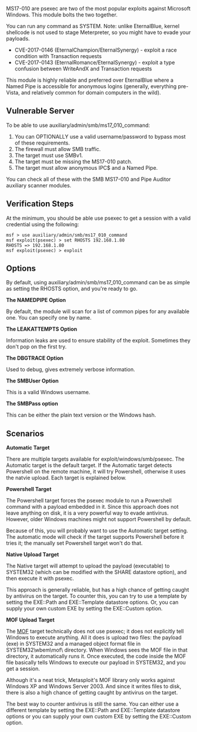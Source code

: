 MS17-010 are psexec are two of the most popular exploits against Microsoft Windows. This module bolts the two together.

You can run any command as SYSTEM. Note: unlike EternalBlue, kernel shellcode is not used to stage Meterpreter, so you might have to evade your payloads.

* CVE-2017-0146 (EternalChampion/EternalSynergy) - exploit a race condition with Transaction requests
* CVE-2017-0143 (EternalRomance/EternalSynergy) - exploit a type confusion between WriteAndX and Transaction requests

This module is highly reliable and preferred over EternalBlue where a Named Pipe is accessible for anonymous logins (generally, everything pre-Vista, and relatively common for domain computers in the wild).

## Vulnerable Server

To be able to use auxiliary/admin/smb/ms17_010_command:

1. You can OPTIONALLY use a valid username/password to bypass most of these requirements.
2. The firewall must allow SMB traffic.
3. The target must use SMBv1.
4. The target must be missing the MS17-010 patch.
5. The target must allow anonymous IPC$ and a Named Pipe.

You can check all of these with the SMB MS17-010 and Pipe Auditor auxiliary scanner modules.

## Verification Steps

At the minimum, you should be able use psexec to get a session with a valid credential using the following:

```
msf > use auxiliary/admin/smb/ms17_010_command
msf exploit(psexec) > set RHOSTS 192.168.1.80
RHOSTS => 192.168.1.80
msf exploit(psexec) > exploit
```

## Options

By default, using auxiliary/admin/smb/ms17_010_command can be as simple as setting the RHOSTS option, and you're ready to go.

**The NAMEDPIPE Option**

By default, the module will scan for a list of common pipes for any available one. You can specify one by name.

**The LEAKATTEMPTS Option**

Information leaks are used to ensure stability of the exploit. Sometimes they don't pop on the first try.

**The DBGTRACE Option**

Used to debug, gives extremely verbose information.

**The SMBUser Option**

This is a valid Windows username.

**The SMBPass option**

This can be either the plain text version or the Windows hash.

## Scenarios

**Automatic Target**

There are multiple targets available for exploit/windows/smb/psexec. The Automatic target is the default target. If the  Automatic target detects Powershell on the remote machine, it will try Powershell, otherwise it uses the natvie upload. Each target is explained below.

**Powershell Target**

The Powershell target forces the psexec module to run a Powershell command with a payload embedded in it. Since this approach does not leave anything on disk, it is a very powerful way to evade antivirus. However, older Windows machines might not support Powershell by default.

Because of this, you will probably want to use the Automatic target setting. The automatic mode will check if the target supports Powershell before it tries it; the manually set Powershell target won't do that.

**Native Upload Target**

The Native target will attempt to upload the payload (executable) to SYSTEM32 (which can be modified with the
SHARE datastore option), and then execute it with psexec.

This approach is generally reliable, but has a high chance of getting caught by antivirus on the target. To counter this, you can try to use a template by setting the EXE::Path and EXE::Template datastore options. Or, you can supply your own custom EXE by setting the EXE::Custom option.

**MOF Upload Target**

The [MOF](https://github.com/rapid7/metasploit-framework/wiki/How-to-use-WbemExec-for-a-write-privilege-attack-on-Windows) target technically does not use psexec; it does not explicitly tell Windows to execute anything. All it does is upload two files: the payload (exe) in SYSTEM32 and a managed object
format file in SYSTEM32\wbem\mof\ directory. When Windows sees the MOF file in that directory, it automatically runs it. Once executed, the code inside the MOF file basically tells Windows to execute our payload in SYSTEM32, and you get a session.

Although it's a neat trick, Metasploit's MOF library only works against Windows XP and Windows Server 2003. And since it writes files to disk, there is also a high chance of getting
caught by antivirus on the target.

The best way to counter antivirus is still the same. You can either use a different template by setting the EXE::Path and EXE::Template datastore options or you can supply your own custom EXE by setting the EXE::Custom option.
